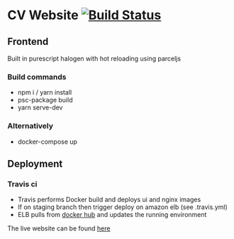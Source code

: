 # CV Website  [![Build Status](https://travis-ci.org/Hairlock/cv.svg?branch=master)](https://travis-ci.org/Hairlock/cv)

## Frontend

Built in purescript halogen with hot reloading using parceljs

### Build commands
* npm i / yarn install
* psc-package build
* yarn serve-dev

### Alternatively
* docker-compose up

## Deployment

### Travis ci 
* Travis performs Docker build and deploys ui and nginx images
* If on staging branch then trigger deploy on amazon elb (see .travis.yml)
* ELB pulls from [docker hub](https://cloud.docker.com/u/yannicksealy/repository/docker/yannicksealy/cv-ui) and updates the running environment 

The live website can be found [here](https://yannicksealy.dev)
